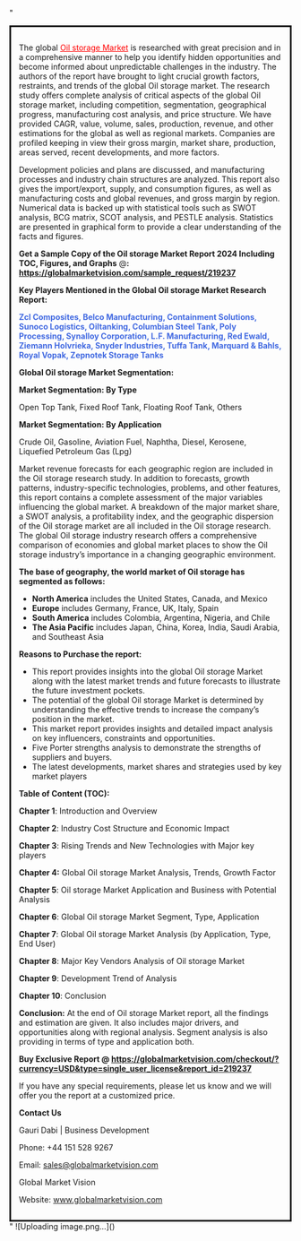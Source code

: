 "<div style='border: 3px solid black; padding: 1em;'>

The global <a style='color: #ff0000;' href='https://globalmarketvision.com/reports/global-oil-storage-market/219237'>Oil storage Market</a> is researched with great precision and in a comprehensive manner to help you identify hidden opportunities and become informed about unpredictable challenges in the industry. The authors of the report have brought to light crucial growth factors, restraints, and trends of the global Oil storage market. The research study offers complete analysis of critical aspects of the global Oil storage market, including competition, segmentation, geographical progress, manufacturing cost analysis, and price structure. We have provided CAGR, value, volume, sales, production, revenue, and other estimations for the global as well as regional markets. Companies are profiled keeping in view their gross margin, market share, production, areas served, recent developments, and more factors.

Development policies and plans are discussed, and manufacturing processes and industry chain structures are analyzed. This report also gives the import/export, supply, and consumption figures, as well as manufacturing costs and global revenues, and gross margin by region. Numerical data is backed up with statistical tools such as SWOT analysis, BCG matrix, SCOT analysis, and PESTLE analysis. Statistics are presented in graphical form to provide a clear understanding of the facts and figures.

<strong>Get a Sample Copy of the Oil storage Market Report 2024 Including TOC, Figures, and Graphs</strong> @<strong>:</strong><strong> <a style='color: #ff0000;' href='https://globalmarketvision.com/sample_request/219237?utm_source=linkedinPulse&utm_medium=Dhiraj&utm_campaign=dhiraj'><strong>https://globalmarketvision.com/sample_request/219237</strong></a></strong>

<strong>Key Players Mentioned in the Global Oil storage Market Research Report:</strong>

<strong style='color: #4169e1;'>Zcl Composites, Belco Manufacturing, Containment Solutions, Sunoco Logistics, Oiltanking, Columbian Steel Tank, Poly Processing, Synalloy Corporation, L.F. Manufacturing, Red Ewald, Ziemann Holvrieka, Snyder Industries, Tuffa Tank, Marquard & Bahls, Royal Vopak, Zepnotek Storage Tanks</strong>

<strong>Global Oil storage Market Segmentation:</strong>

<strong>Market Segmentation: By Type</strong>

Open Top Tank, Fixed Roof Tank, Floating Roof Tank, Others

<strong>Market Segmentation: By Application</strong>

Crude Oil, Gasoline, Aviation Fuel, Naphtha, Diesel, Kerosene, Liquefied Petroleum Gas (Lpg)

Market revenue forecasts for each geographic region are included in the Oil storage research study. In addition to forecasts, growth patterns, industry-specific technologies, problems, and other features, this report contains a complete assessment of the major variables influencing the global market. A breakdown of the major market share, a SWOT analysis, a profitability index, and the geographic dispersion of the Oil storage market are all included in the Oil storage research. The global Oil storage industry research offers a comprehensive comparison of economies and global market places to show the Oil storage industry’s importance in a changing geographic environment.

<strong>The base of geography, the world market of Oil storage has segmented as follows:</strong>
<ul>
  <li><strong>North America</strong> includes the United States, Canada, and Mexico</li>
  <li><strong>Europe</strong> includes Germany, France, UK, Italy, Spain</li>
  <li><strong>South America</strong> includes Colombia, Argentina, Nigeria, and Chile</li>
  <li><strong>The Asia Pacific</strong> includes Japan, China, Korea, India, Saudi Arabia, and Southeast Asia</li>
</ul>
<strong>Reasons to Purchase the report:</strong>
<ul>
  <li>This report provides insights into the global Oil storage Market along with the latest market trends and future forecasts to illustrate the future investment pockets.</li>
  <li>The potential of the global Oil storage Market is determined by understanding the effective trends to increase the company’s position in the market.</li>
  <li>This market report provides insights and detailed impact analysis on key influencers, constraints and opportunities.</li>
  <li>Five Porter strengths analysis to demonstrate the strengths of suppliers and buyers.</li>
  <li>The latest developments, market shares and strategies used by key market players</li>
</ul>
<strong>Table of Content (TOC): </strong>

<strong>Chapter 1</strong>: Introduction and Overview

<strong>Chapter 2</strong>: Industry Cost Structure and Economic Impact

<strong>Chapter 3</strong>: Rising Trends and New Technologies with Major key players

<strong>Chapter 4:</strong> Global Oil storage Market Analysis, Trends, Growth Factor

<strong>Chapter 5</strong>: Oil storage Market Application and Business with Potential Analysis

<strong>Chapter 6</strong>: Global Oil storage Market Segment, Type, Application

<strong>Chapter 7</strong>: Global Oil storage Market Analysis (by Application, Type, End User)

<strong>Chapter 8</strong>: Major Key Vendors Analysis of Oil storage Market

<strong>Chapter 9</strong>: Development Trend of Analysis

<strong>Chapter 10</strong>: Conclusion

<strong>Conclusion:</strong> At the end of Oil storage Market report, all the findings and estimation are given. It also includes major drivers, and opportunities along with regional analysis. Segment analysis is also providing in terms of type and application both.

<strong>Buy Exclusive Report @</strong><strong> <strong><a style='color: #ff0000;' href='https://globalmarketvision.com/checkout/?currency=USD&type=single_user_license&report_id=219237?utm_source=linkedinPulse&utm_medium=Dhiraj&utm_campaign=dhiraj'>https://globalmarketvision.com/checkout/?currency=USD&type=single_user_license&report_id=219237</a></strong>
</strong>

If you have any special requirements, please let us know and we will offer you the report at a customized price.

<strong>Contact Us</strong>

Gauri Dabi | Business Development

Phone: +44 151 528 9267

Email: <a href='mailto:sales@globalmarketvision.com'>sales@globalmarketvision.com</a>

Global Market Vision

Website: <a href='http://www.globalmarketvision.com/'>www.globalmarketvision.com</a>

</div>"
![Uploading image.png…]()
